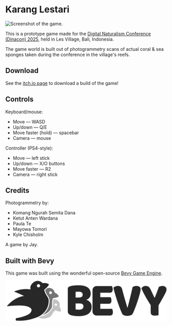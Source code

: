 # Karang Lestari

![Screenshot of the game.](docs/screenshot.png)

This is a prototype game made for the [Digital Naturalism Conference (Dinacon) 2025](https://2025.dinacon.org/), held in Les Village, Bali, Indonesia.

The game world is built out of photogrammetry scans of actual coral & sea sponges taken during the conference in the village's reefs.

## Download

See the [itch.io page](https://blunderboffins.itch.io/karang-lestari) to download a build of the game!

## Controls

Keyboard/mouse:

* Move — WASD
* Up/down — Q/E
* Move faster (hold) — spacebar
* Camera — mouse

Controller (PS4-style):

* Move — left stick
* Up/down — X/O buttons
* Move faster — R2
* Camera — right stick

## Credits

Photogrammetry by:

* Komang Ngurah Semita Dana
* Ketut Anten Wardana
* Paula Te
* Mayowa Tomori
* Kyle Chisholm

A game by Jay.


## Built with Bevy


This game was built using the wonderful open-source [Bevy Game Engine](https://bevy.org).

![Bevy logo](docs/bevy_logo.svg)